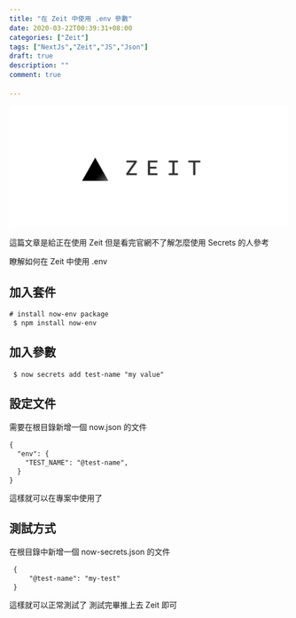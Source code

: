 ```yaml
---
title: "在 Zeit 中使用 .env 參數"
date: 2020-03-22T00:39:31+08:00
categories: ["Zeit"]
tags: ["NextJs","Zeit","JS","Json"]
draft: true
description: ""
comment: true

---
```


![Alt text](/images/white-bg-text-logo-1200.png)

這篇文章是給正在使用 Zeit 但是看完官網不了解怎麼使用 Secrets 的人參考

瞭解如何在 Zeit 中使用 .env

## 加入套件

```console
# install now-env package
 $ npm install now-env
```

## 加入參數

```console
 $ now secrets add test-name "my value"
```

## 設定文件

 需要在根目錄新增一個 now.json 的文件
 
 ```console
 {
   "env": {
     "TEST_NAME": "@test-name",
   }
 }
```
 這樣就可以在專案中使用了
 
## 測試方式
 在根目錄中新增一個 now-secrets.json 的文件
 
```console
 {
     "@test-name": "my-test"
 }
```
 這樣就可以正常測試了
 測試完畢推上去 Zeit 即可
 
